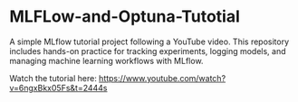 # MLFLow-and-Optuna-Tutotial

A simple MLflow tutorial project following a YouTube video.
This repository includes hands-on practice for tracking experiments, logging models, and managing machine learning workflows with MLflow.

Watch the tutorial here: https://www.youtube.com/watch?v=6ngxBkx05Fs&t=2444s
